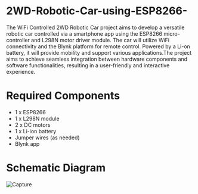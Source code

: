 # 2WD-Robotic-Car-using-ESP8266-
The WiFi Controlled 2WD Robotic Car project aims to develop a versatile robotic car controlled via a smartphone app using the ESP8266 micro-controller and L298N motor driver module. The car will utilize WiFi connectivity and the Blynk platform for remote control. Powered by a Li-on battery, it will provide mobility and support various applications.The project aims to achieve seamless integration between hardware components and software functionalities, resulting in a user-friendly and interactive experience.

# Required Components
* 1 x ESP8266
* 1 x L298N module
* 2 x DC motors
* 1 x Li-ion battery
* Jumper wires (as needed)
* Blynk app

# Schematic Diagram
![Capture](https://github.com/umer-sudais/2WD-Robotic-Car-using-ESP8266-/assets/126086754/c7db8d06-8e12-4c39-81c7-32c13ab1ad08)

